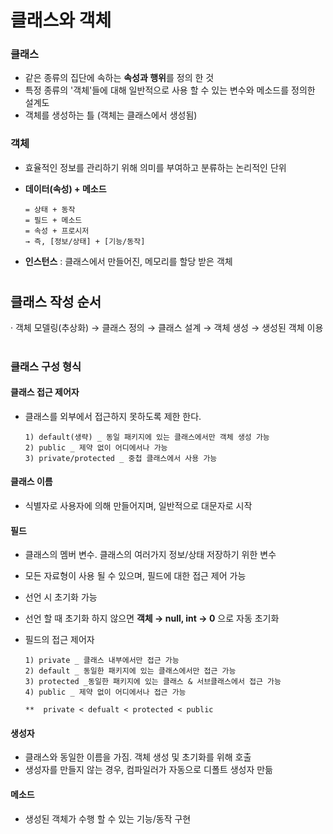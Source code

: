 # 클래스와 객체

### 클래스
 - 같은 종류의 집단에 속하는 **속성과 행위**를 정의 한 것 
 - 특정 종류의 '객체'들에 대해 일반적으로 사용 할 수 있는 변수와 메소드를 정의한 설계도 
 - 객체를 생성하는 틀 (객체는 클래스에서 생성됨)
 
### 객체
 - 효율적인 정보를 관리하기 위해 의미를 부여하고 분류하는 논리적인 단위 
 - **데이터(속성) + 메소드**
 
       = 상태 + 동작 
       = 필드 + 메소드 
       = 속성 + 프로시저 
       → 즉, [정보/상태] + [기능/동작] 
       
 - **인스턴스** : 클래스에서 만들어진, 메모리를 할당 받은 객체 
 
# 
## 클래스 작성 순서 
 · 객체 모델링(추상화) → 클래스 정의 → 클래스 설계 → 객체 생성 → 생성된 객체 이용

# 
### 클래스 구성 형식
 #### 클래스 접근 제어자 
   - 클래스를 외부에서 접근하지 못하도록 제한 한다. 
   
         1) default(생략) _ 동일 패키지에 있는 클래스에서만 객체 생성 가능  
         2) public _ 제약 없이 어디에서나 가능
         3) private/protected _ 중첩 클래스에서 사용 가능 
  
#### 클래스 이름
  - 식별자로 사용자에 의해 만들어지며, 일반적으로 대문자로 시작  
   
#### 필드
   - 클래스의 멤버 변수. 클래스의 여러가지 정보/상태 저장하기 위한 변수 
   - 모든 자료형이 사용 될 수 있으며, 필드에 대한 접근 제어 가능 
   - 선언 시 초기화 가능 
   - 선언 할 때 초기화 하지 않으면 **객체 → null, int → 0** 으로 자동 초기화
 
   - 필드의 접근 제어자
   
         1) private _ 클래스 내부에서만 접근 가능
         2) default _ 동일한 패키지에 있는 클래스에서만 접근 가능 
         3) protected _동일한 패키지에 있는 클래스 & 서브클래스에서 접근 가능 
         4) public _ 제약 없이 어디에서나 접근 가능
       
         **  private < defualt < protected < public 
         
 #### 생성자
   - 클래스와 동일한 이름을 가짐. 객체 생성 및 초기화를 위해 호출 
   - 생성자를 만들지 않는 경우, 컴파일러가 자동으로 디폴트 생성자 만듦 
 
 #### 메소드 
   - 생성된 객체가 수행 할 수 있는 기능/동작 구현 

